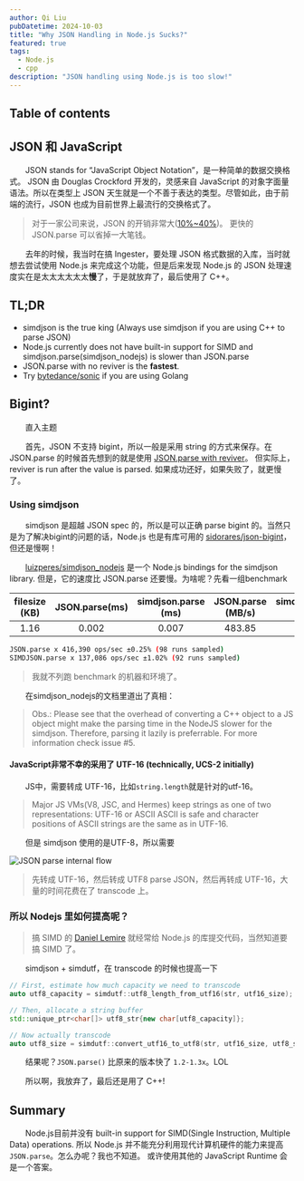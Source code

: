 ```yaml
---
author: Qi Liu
pubDatetime: 2024-10-03
title: "Why JSON Handling in Node.js Sucks?"
featured: true
tags:
  - Node.js
  - cpp
description: "JSON handling using Node.js is too slow!"
---
```


## Table of contents

## JSON 和 JavaScript

&emsp;&emsp;JSON stands for “JavaScript Object Notation”，是一种简单的数据交换格式。
JSON 由 Douglas Crockford 开发的，灵感来自 JavaScript 的对象字面量语法。所以在类型上
JSON 天生就是一个不善于表达的类型。尽管如此，由于前端的流行，JSON 也成为目前世界上最流行的交换格式了。

> 对于一家公司来说，JSON 的开销非常大([10%~40%](https://github.com/bytedance/sonic/blob/main/docs/INTRODUCTION.md))。
> 更快的 JSON.parse 可以省掉一大笔钱。

&emsp;&emsp;去年的时候，我当时在搞 Ingester，要处理 JSON 格式数据的入库，当时就想去尝试使用 Node.js
来完成这个功能，但是后来发现 Node.js 的 JSON 处理速度实在是太太太太太太**慢**了，于是就放弃了，最后使用了 C++。

## TL;DR

- simdjson is the true king (Always use simdjson if you are using C++ to parse JSON)
- Node.js currently does not have built-in support for SIMD and simdjson.parse(simdjson_nodejs) is slower than JSON.parse
- JSON.parse with no reviver is the **fastest**.
- Try [bytedance/sonic](https://github.com/bytedance/sonic) if you are using Golang

## Bigint?

&emsp;&emsp;直入主题

&emsp;&emsp;首先，JSON 不支持 bigint，所以一般是采用 string 的方式来保存。在 JSON.parse
的时候首先想到的就是使用 [JSON.parse with reviver](https://developer.mozilla.org/en-US/docs/Web/JavaScript/Reference/Global_Objects/JSON/parse#reviver)。
但实际上，reviver is run after the value is parsed. 如果成功还好，如果失败了，就更慢了。

### Using simdjson

&emsp;&emsp;simdjson 是超越 JSON spec 的，所以是可以正确 parse bigint 的。当然只是为了解决bigint的问题的话，Node.js
也是有库可用的 [sidorares/json-bigint](https://github.com/sidorares/json-bigint)，但还是慢啊！

&emsp;&emsp;[luizperes/simdjson_nodejs](https://github.com/luizperes/simdjson_nodejs) 是一个 Node.js bindings for the simdjson
library. 但是，它的速度比 JSON.parse 还要慢。为啥呢？先看一组benchmark

| filesize (KB) | JSON.parse(ms) | simdjson.parse (ms) | JSON.parse (MB/s) | simdjson.parse (MB/s) | X faster |
| :-----------: | :------------: | :-----------------: | :---------------: | :-------------------: | :------: |
|     1.16      |     0.002      |        0.007        |      483.85       |        159.29         |   0.33   |

```sh
JSON.parse x 416,390 ops/sec ±0.25% (98 runs sampled)
SIMDJSON.parse x 137,086 ops/sec ±1.02% (92 runs sampled)
```

> 我就不列跑 benchmark 的机器和环境了。

&emsp;&emsp;在simdjson_nodejs的文档里道出了真相：

> Obs.: Please see that the overhead of converting a C++ object to a JS object might make the parsing time in the NodeJS slower for the simdjson. Therefore, parsing it lazily is preferrable. For more information check issue #5.

#### JavaScript非常不幸的采用了 UTF-16 (technically, UCS-2 initially)

&emsp;&emsp;JS中，需要转成 UTF-16，比如`string.length`就是针对的utf-16。

> Major JS VMs(V8, JSC, and Hermes) keep strings as one of two representations: UTF-16 or ASCII
> ASCII is safe and character positions of ASCII strings are the same as in UTF-16.

&emsp;&emsp;但是 simdjson 使用的是UTF-8，所以需要

![JSON parse internal flow](@assets/images/node/json_parse_internal_flow.png)

> 先转成 UTF-16，然后转成 UTF8 parse JSON，然后再转成 UTF-16，大量的时间花费在了 transcode 上。

### 所以 Nodejs 里如何提高呢？

> 搞 SIMD 的 [Daniel Lemire](https://lemire.me/blog/) 就经常给 Node.js 的库提交代码，当然知道要搞 SIMD 了。

&emsp;&emsp;simdjson + simdutf，在 transcode 的时候也提高一下

```c++
// First, estimate how much capacity we need to transcode
auto utf8_capacity = simdutf::utf8_length_from_utf16(str, utf16_size);

// Then, allocate a string buffer
std::unique_ptr<char[]> utf8_str{new char[utf8_capacity]};

// Now actually transcode
auto utf8_size = simdutf::convert_utf16_to_utf8(str, utf16_size, utf8_str.get());
```

&emsp;&emsp;结果呢？`JSON.parse()` 比原来的版本快了 `1.2-1.3x`。LOL

&emsp;&emsp;所以啊，我放弃了，最后还是用了 C++!

## Summary

&emsp;&emsp;Node.js目前并没有 built-in support for SIMD(Single Instruction, Multiple Data)
operations. 所以 Node.js 并不能充分利用现代计算机硬件的能力来提高 `JSON.parse`。怎么办呢？我也不知道。
或许使用其他的 JavaScript Runtime 会是一个答案。

